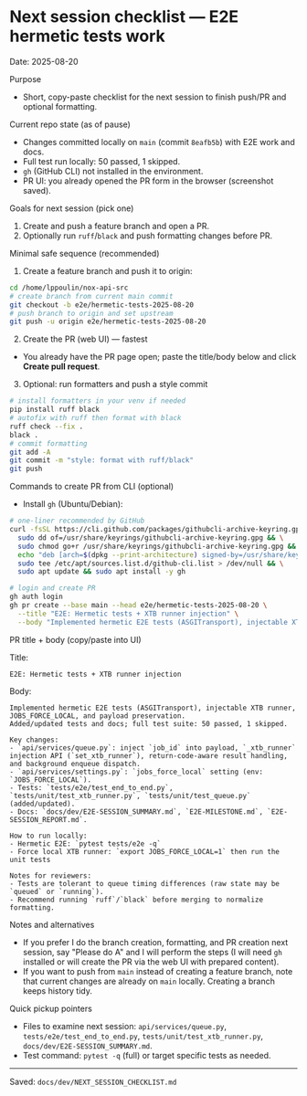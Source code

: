 # Next session checklist — E2E hermetic tests work

Date: 2025-08-20

Purpose
- Short, copy-paste checklist for the next session to finish push/PR and optional formatting.

Current repo state (as of pause)
- Changes committed locally on `main` (commit `8eafb5b`) with E2E work and docs.
- Full test run locally: 50 passed, 1 skipped.
- `gh` (GitHub CLI) not installed in the environment.
- PR UI: you already opened the PR form in the browser (screenshot saved).

Goals for next session (pick one)
1. Create and push a feature branch and open a PR.
2. Optionally run `ruff`/`black` and push formatting changes before PR.

Minimal safe sequence (recommended)
1. Create a feature branch and push it to origin:

```bash
cd /home/lppoulin/nox-api-src
# create branch from current main commit
git checkout -b e2e/hermetic-tests-2025-08-20
# push branch to origin and set upstream
git push -u origin e2e/hermetic-tests-2025-08-20
```

2. Create the PR (web UI) — fastest
- You already have the PR page open; paste the title/body below and click **Create pull request**.

3. Optional: run formatters and push a style commit

```bash
# install formatters in your venv if needed
pip install ruff black
# autofix with ruff then format with black
ruff check --fix .
black .
# commit formatting
git add -A
git commit -m "style: format with ruff/black"
git push
```

Commands to create PR from CLI (optional)
- Install `gh` (Ubuntu/Debian):

```bash
# one-liner recommended by GitHub
curl -fsSL https://cli.github.com/packages/githubcli-archive-keyring.gpg | \
  sudo dd of=/usr/share/keyrings/githubcli-archive-keyring.gpg && \
  sudo chmod go+r /usr/share/keyrings/githubcli-archive-keyring.gpg && \
  echo "deb [arch=$(dpkg --print-architecture) signed-by=/usr/share/keyrings/githubcli-archive-keyring.gpg] https://cli.github.com/packages stable main" | \
  sudo tee /etc/apt/sources.list.d/github-cli.list > /dev/null && \
  sudo apt update && sudo apt install -y gh

# login and create PR
gh auth login
gh pr create --base main --head e2e/hermetic-tests-2025-08-20 \
  --title "E2E: Hermetic tests + XTB runner injection" \
  --body "Implemented hermetic E2E tests (ASGITransport), injectable XTB runner, JOBS_FORCE_LOCAL, payload preservation; full test suite: 50 passed, 1 skipped. See docs/dev/E2E-SESSION_SUMMARY.md for run instructions."
```

PR title + body (copy/paste into UI)

Title:

```
E2E: Hermetic tests + XTB runner injection
```

Body:

```
Implemented hermetic E2E tests (ASGITransport), injectable XTB runner, JOBS_FORCE_LOCAL, and payload preservation.
Added/updated tests and docs; full test suite: 50 passed, 1 skipped.

Key changes:
- `api/services/queue.py`: inject `job_id` into payload, `_xtb_runner` injection API (`set_xtb_runner`), return-code-aware result handling, and background enqueue dispatch.
- `api/services/settings.py`: `jobs_force_local` setting (env: `JOBS_FORCE_LOCAL`).
- Tests: `tests/e2e/test_end_to_end.py`, `tests/unit/test_xtb_runner.py`, `tests/unit/test_queue.py` (added/updated).
- Docs: `docs/dev/E2E-SESSION_SUMMARY.md`, `E2E-MILESTONE.md`, `E2E-SESSION_REPORT.md`.

How to run locally:
- Hermetic E2E: `pytest tests/e2e -q`
- Force local XTB runner: `export JOBS_FORCE_LOCAL=1` then run the unit tests

Notes for reviewers:
- Tests are tolerant to queue timing differences (raw state may be `queued` or `running`).
- Recommend running `ruff`/`black` before merging to normalize formatting.
```

Notes and alternatives
- If you prefer I do the branch creation, formatting, and PR creation next session, say "Please do A" and I will perform the steps (I will need `gh` installed or will create the PR via the web UI with prepared content).
- If you want to push from `main` instead of creating a feature branch, note that current changes are already on `main` locally. Creating a branch keeps history tidy.

Quick pickup pointers
- Files to examine next session: `api/services/queue.py`, `tests/e2e/test_end_to_end.py`, `tests/unit/test_xtb_runner.py`, `docs/dev/E2E-SESSION_SUMMARY.md`.
- Test command: `pytest -q` (full) or target specific tests as needed.

---

Saved: `docs/dev/NEXT_SESSION_CHECKLIST.md`
